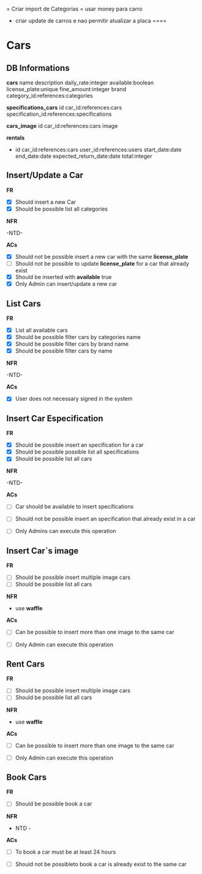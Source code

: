 = Criar import de Categorias
= usar money para carro
- criar update de carros e nao permitir atualizar a placa
====
# Cars

## DB Informations

**cars**
name description daily_rate:integer available:boolean license_plate:unique fine_amount:integer brand category_id:references:categories

**specifications_cars**
id car_id:references:cars specification_id:references:specifications

**cars_image**
id car_id:references:cars image

**rentals**

- id car_id:references:cars user_id:references:users start_date:date end_date:date expected_return_date:date total:integer 

## Insert/Update a Car

**FR**
- [x] Should insert a new Car
- [x] Should be possible list all categories

**NFR**

-NTD-

**ACs**

- [x] Should not be possible insert a new car with the same **license_plate**
- [ ] Should not be possible to update **license_plate** for a car that already exist
- [x] Should be inserted with **available** true 
- [x] Only Admin can insert/update a new car

## List Cars

**FR**
- [x] List all available cars
- [x] Should be possible filter cars by categories name
- [x] Should be possible filter cars by brand name
- [x] Should be possible filter cars by name

**NFR**

-NTD-

**ACs**

- [x] User does not necessary signed in the system


## Insert Car Especification

**FR**
- [x] Should be possible insert an specification for a car
- [x] Should be possible possible list all specifications
- [x] Should be possible list all cars

**NFR**

-NTD-

**ACs**

- [ ] Car should be available to insert specifications
- [ ] Should not be possible insert an specification that already exist in a car
- [ ] Only Admins can execute this operation



## Insert Car`s image

**FR**
- [ ] Should be possible insert multiple image cars
- [ ] Should be possible list all cars

**NFR**

- use **waffle**

**ACs**

- [ ] Can be possible to insert more than one image to the same car
- [ ] Only Admin can execute this operation


## Rent Cars

**FR**
- [ ] Should be possible insert multiple image cars
- [ ] Should be possible list all cars

**NFR**

- use **waffle**

**ACs**

- [ ] Can be possible to insert more than one image to the same car
- [ ] Only Admin can execute this operation


## Book Cars

**FR**
- [ ] Should be possible book a car

**NFR**

- NTD - 

**ACs**

- [ ] To book a car must be at least 24 hours
- [ ] Should not be possibleto book a car is already exist to the same car
  